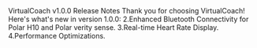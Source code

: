 <en-US>
VirtualCoach v1.0.0 Release Notes
Thank you for choosing VirtualCoach! Here's what's new in version 1.0.0: 
2.Enhanced Bluetooth Connectivity for Polar H10 and Polar verity sense.
3.Real-time Heart Rate Display.
4.Performance Optimizations.
</en-US>
